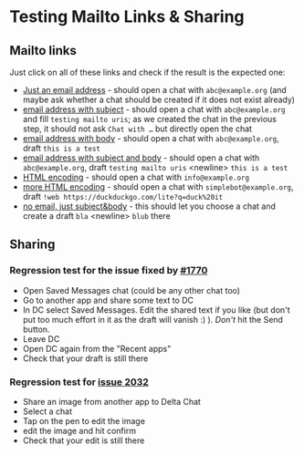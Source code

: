 Testing Mailto Links & Sharing
==============================

Mailto links
------------

Just click on all of these links and check if the result is the expected one:

* [Just an email address](mailto:abc@example.org) - should open a chat with `abc@example.org` (and maybe ask whether a chat should be created if it does not exist already)
* [email address with subject](mailto:abc@example.org?subject=testing%20mailto%20uris) - should open a chat with `abc@example.org` and fill `testing mailto uris`; as we created the chat in the previous step, it should not ask `Chat with …` but directly open the chat
* [email address with body](mailto:abc@example.org?body=this%20is%20a%20test) - should open a chat with `abc@example.org`, draft `this is a test`
* [email address with subject and body](mailto:abc@example.org?subject=testing%20mailto%20uris&body=this%20is%20a%20test) - should open a chat with `abc@example.org`, draft `testing mailto uris` \<newline\> `this is a test`
* [HTML encoding](mailto:%20info@example.org) - should open a chat with `info@example.org`
* [more HTML encoding](mailto:simplebot@example.org?body=!web%20https%3A%2F%2Fduckduckgo.com%2Flite%3Fq%3Dduck%2520it) - should open a chat with `simplebot@example.org`, draft `!web https://duckduckgo.com/lite?q=duck%20it`
* [no email, just subject&body](mailto:?subject=bla&body=blub) - this should let you choose a chat and create a draft `bla` \<newline\> `blub` there

Sharing
-------

### Regression test for the issue fixed by [#1770](https://github.com/deltachat/deltachat-android/pull/1770)

- Open Saved Messages chat (could be any other chat too)
- Go to another app and share some text to DC
- In DC select Saved Messages. Edit the shared text if you like (but don't put too much effort in it as the draft will vanish :) ). _Don't_ hit the Send button.
- Leave DC
- Open DC again from the "Recent apps"
- Check that your draft is still there

### Regression test for [issue 2032](https://github.com/deltachat/deltachat-android/issues/2032)

- Share an image from another app to Delta Chat
- Select a chat
- Tap on the pen to edit the image
- edit the image and hit confirm
- Check that your edit is still there

